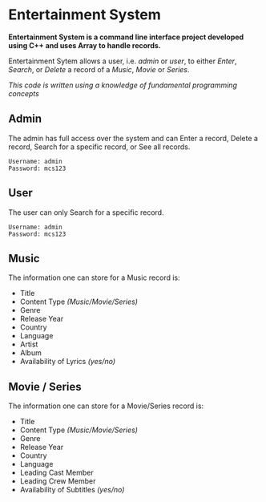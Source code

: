 # Entertainment System

**Entertainment System is a command line interface project developed using C++ and uses Array to handle records.**

Entertainment Sytem allows a user, i.e. *admin* or *user*, to either *Enter*, *Search*, or *Delete* a record of a *Music*, *Movie* or *Series*.

*This code is written using a knowledge of fundamental programming concepts*

## Admin
The admin has full access over the system and can Enter a record, Delete a record, Search for a specific record, or See all records.

	Username: admin
	Password: mcs123

## User
The user can only Search for a specific record.

	Username: admin
	Password: mcs123

## Music
The information one can store for a Music record is:
 - Title
 - Content Type *(Music/Movie/Series)*
 - Genre
 - Release Year
 - Country
 - Language
 - Artist
 - Album
 - Availability of Lyrics *(yes/no)*

## Movie / Series
The information one can store for a Movie/Series record is:
 - Title
 - Content Type *(Music/Movie/Series)*
 - Genre
 - Release Year
 - Country
 - Language
 - Leading Cast Member
 - Leading Crew Member
 - Availability of Subtitles *(yes/no)*
